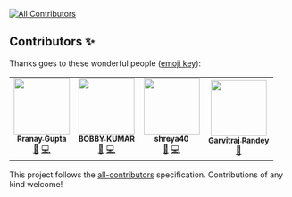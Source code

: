 
<!-- ALL-CONTRIBUTORS-BADGE:START - Do not remove or modify this section -->
[![All Contributors](https://img.shields.io/badge/all_contributors-4-orange.svg?style=flat-square)](#contributors-)
<!-- ALL-CONTRIBUTORS-BADGE:END -->
## Contributors ✨

Thanks goes to these wonderful people ([emoji key](https://allcontributors.org/docs/en/emoji-key)):

<!-- ALL-CONTRIBUTORS-LIST:START - Do not remove or modify this section -->
<!-- prettier-ignore-start -->
<!-- markdownlint-disable -->
<table>
  <tr>
    <td align="center"><a href="https://github.com/thepranaygupta"><img src="https://avatars.githubusercontent.com/u/64855541?v=4?s=100" width="100px;" alt=""/><br /><sub><b>Pranay Gupta</b></sub></a><br /><a href="#design-thepranaygupta" title="Design">🎨</a> <a href="https://github.com/Moosync/Moosync.github.io/commits?author=thepranaygupta" title="Code">💻</a></td>
    <td align="center"><a href="https://github.com/kashyap1905"><img src="https://avatars.githubusercontent.com/u/87887741?v=4?s=100" width="100px;" alt=""/><br /><sub><b>BOBBY KUMAR</b></sub></a><br /><a href="#design-kashyap1905" title="Design">🎨</a> <a href="https://github.com/Moosync/Moosync.github.io/commits?author=kashyap1905" title="Code">💻</a></td>
    <td align="center"><a href="https://github.com/shreya40"><img src="https://avatars.githubusercontent.com/u/88774355?v=4?s=100" width="100px;" alt=""/><br /><sub><b>shreya40</b></sub></a><br /><a href="#design-shreya40" title="Design">🎨</a> <a href="https://github.com/Moosync/Moosync.github.io/commits?author=shreya40" title="Code">💻</a></td>
    <td align="center"><a href="https://www.linkedin.com/in/garvitraj-pandey-5b1311155/"><img src="https://avatars.githubusercontent.com/u/62978449?v=4?s=100" width="100px;" alt=""/><br /><sub><b>Garvitraj Pandey</b></sub></a><br /><a href="#design-garvitraj" title="Design">🎨</a></td>
  </tr>
</table>

<!-- markdownlint-restore -->
<!-- prettier-ignore-end -->

<!-- ALL-CONTRIBUTORS-LIST:END -->

This project follows the [all-contributors](https://github.com/all-contributors/all-contributors) specification. Contributions of any kind welcome!